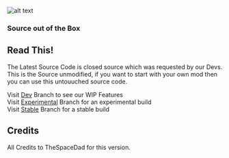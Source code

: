 ![alt text](https://fontmeme.com/permalink/200830/e1ddfcaca3e42f9ac6f1b4955cfcec37.png?maxwidth=640&shape=thumb&fidelity=medium "Community's Undead Streets Mod")
### Source out of the Box  
    
## Read This!  
    
The Latest Source Code is closed source which was requested by our Devs.  
This is the Source unmodified, if you want to start with your own mod then you can use this untouuched source code.  
    
Visit [Dev][1] Branch to see our WIP Features  
Visit [Experimental][2] Branch for an experimental build  
Visit [Stable][3] Branch for a stable build  
    
## Credits
    
All Credits to TheSpaceDad for this version.  


[1]:https://github.com/Stahlhelm-TV/Community-s-Walking-Dead-Mod/tree/dev
[2]:https://github.com/Stahlhelm-TV/Community-s-Walking-Dead-Mod/tree/experimental
[3]:https://github.com/Stahlhelm-TV/Community-s-Walking-Dead-Mod/tree/stable
